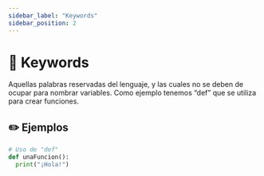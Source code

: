 ```yaml
---
sidebar_label: "Keywords"
sidebar_position: 2
---
```


# 🔑 Keywords 

Aquellas palabras reservadas del lenguaje, y las cuales no se deben de ocupar para nombrar variables. Como ejemplo tenemos “def” que se utiliza para crear funciones.

## ✏️ Ejemplos

```python title="Ejemplo de una palabra reservada"
# Uso de "def"
def unaFuncion():
  print("¡Hola!")
```
